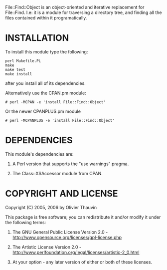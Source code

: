 File::Find::Object is an object-oriented and iterative replacement for
File::Find. I.e: it is a module for traversing a directory tree, and finding
all the files contained within it programatically.

# INSTALLATION

To install this module type the following:

    perl Makefile.PL
    make
    make test
    make install

after you install all of its dependencies.

Alternatively use the CPAN.pm module:

    # perl -MCPAN -e 'install File::Find::Object'

Or the newer CPANPLUS.pm module

    # perl -MCPANPLUS -e 'install File::Find::Object'

# DEPENDENCIES

This module's dependencies are:

1. A Perl version that supports the "use warnings" pragma.

2. The Class::XSAccessor module from CPAN.

# COPYRIGHT AND LICENSE

Copyright (C) 2005, 2006 by Olivier Thauvin

This package is free software; you can redistribute it and/or modify it under
the following terms:

1. The GNU General Public License Version 2.0 -
http://www.opensource.org/licenses/gpl-license.php

2. The Artistic License Version 2.0 -
http://www.perlfoundation.org/legal/licenses/artistic-2_0.html

3. At your option - any later version of either or both of these licenses.
